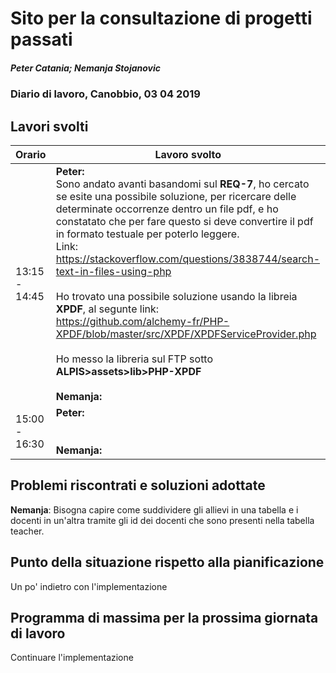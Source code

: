# Sito per la consultazione di progetti passati  
##### Peter Catania; Nemanja Stojanovic
### Diario di lavoro, Canobbio, 03 04 2019

## Lavori svolti


|Orario        |Lavoro svolto                 |
|--------------|------------------------------|
| 13:15 - 14:45 | **Peter:**<br> Sono andato avanti basandomi sul **REQ-7**, ho cercato se esite una possibile soluzione, per ricercare delle determinate occorrenze dentro un file pdf, e ho constatato che per fare questo si deve convertire il pdf in formato testuale per poterlo leggere. <br> Link: https://stackoverflow.com/questions/3838744/search-text-in-files-using-php <br><br> Ho trovato una possibile soluzione usando la libreia **XPDF**, al segunte link:<br> https://github.com/alchemy-fr/PHP-XPDF/blob/master/src/XPDF/XPDFServiceProvider.php<br><br>  Ho messo la libreria sul FTP sotto **ALPIS>assets>lib>PHP-XPDF** <br><br>**Nemanja:**<br> |
| 15:00 - 16:30 | **Peter:**<br>  <br><br>**Nemanja:**<br>  |


##  Problemi riscontrati e soluzioni adottate
**Nemanja**: Bisogna capire come suddividere gli allievi in una tabella e i docenti in un'altra tramite gli id dei docenti che sono presenti nella tabella teacher.


##  Punto della situazione rispetto alla pianificazione
Un po' indietro con l'implementazione

## Programma di massima per la prossima giornata di lavoro
Continuare l'implementazione

